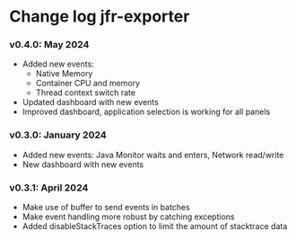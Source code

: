# Change log jfr-exporter

### v0.4.0: May 2024
* Added new events:
    * Native Memory
    * Container CPU and memory
    * Thread context switch rate
* Updated dashboard with new events
* Improved dashboard, application selection is working for all panels

### v0.3.0: January 2024
* Added new events: Java Monitor waits and enters, Network read/write
* New dashboard with new events

### v0.3.1: April 2024
* Make use of buffer to send events in batches
* Make event handling more robust by catching exceptions
* Added disableStackTraces option to limit the amount of stacktrace data